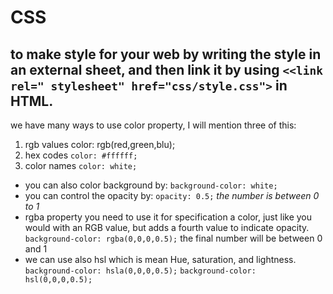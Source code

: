 # CSS 
to make style for your web by writing the style in an external sheet, and then
link it by using `<<link rel=" stylesheet" href="css/style.css">` in HTML.
---------------------------------------------------------------------------
we have many ways to use color property, I will mention three of this:
1. rgb values
color: rgb(red,green,blu);
2. hex codes
`color: #ffffff;`
3. color names
`color: white;`
- you can also color background by:
`background-color: white;`
- you can control the opacity by:
`opacity: 0.5;`   *the number is between 0 to 1*
- rgba property 
you need to use it for specification a color, just like you would with an RGB value, but
adds a fourth value to indicate opacity.
`background-color: rgba(0,0,0,0.5);` the final number will be between 0 and 1
- we can use also hsl which is mean Hue, saturation, and lightness.
`background-color: hsla(0,0,0,0.5);`
`background-color: hsl(0,0,0,0.5);`

